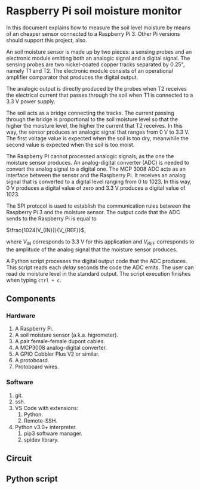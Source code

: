 # Raspberry Pi soil moisture monitor

In this document explains how to measure the soil level moisture by means of an cheaper sensor connected to a Raspberry Pi 3. Other Pi versions should support this project, also. 

An  soil moisture sensor is made up by two pieces: a sensing probes and an electronic module emitting both an analogic signal and a digital signal. The sensing probes are two nickel-coated copper tracks separated by 0.25", namely T1 and T2. The electronic module consists of an operational amplifier comparator that produces the digital output. 

The analogic output is directly produced by the probes when T2 receives the electrical current that passes through the soil when T1 is connected to a 3.3 V power supply.

The soil acts as a bridge connecting the tracks. The current passing through the bridge is proportional to the soil moisture level so that the higher the moisture level, the higher the current that T2 receives. In this way, the sensor produces an analogic signal that ranges from 0 V to 3.3 V. The first voltage value is expected when the soil is too dry, meanwhile the second value is expected when the soil is too moist.

The Raspberry PI cannot processed analogic signals, as the one the moisture sensor produces. An analog-digital converter (ADC) is needed to convert the analog signal to a digital one. The MCP 3008 ADC acts as an interface between the sensor and the Raspberry Pi. It receives an analog signal that is converted to a digital level ranging from 0 to 1023. In this way, 0 V produces a digital value of zero and 3.3 V produces a digital value of 1023.

The SPI protocol is used to establish the communication rules between the Raspberry Pi 3 and the moisture sensor. The output code that the ADC sends to the Raspberry Pi is equal to

$\frac{1024(V_{IN})}{V_{REF}}$,

where $V_{IN}$ corresponds to 3.3 V for this application and $V_{REF}$ corresponds to the amplitude of the analog signal that the moisture sensor produces.

A Python script processes the digital output code that the ADC produces. This script reads each *delay* seconds the code the ADC emits. The user can read de moisture level in the standard output. The script execution finishes when typing `ctrl + c`.

## Components

### Hardware

1. A Raspberry Pi.
2. A soil moisture sensor (a.k.a. higrometer).
3. A pair female-female dupont cables.
4. A MCP3008 analog-digital converter.
5. A GPIO Cobbler Plus V2 or similar.
6. A protoboard.
7. Protoboard wires.

### Software

1. git.
2. ssh.
3. VS Code with extensions:
   1. Python.
   2. Remote-SSH.
4. Python v3.0+ interpreter.
   1. pip3 software manager.
   2. spidev library.

## Circuit

## Python script

